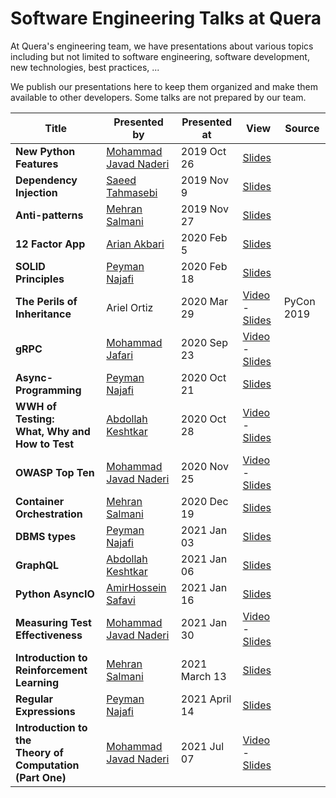 # Software Engineering Talks at Quera

At Quera's engineering team, we have presentations about various topics
including but not limited to software engineering, software development, new
technologies, best practices, ...

We publish our presentations here to keep them organized and make them
available to other developers. Some talks are not prepared by our team.

| Title | Presented by | Presented at | View | Source |
|-------|--------------|--------------|------|--------|
| **New Python Features**       | [Mohammad Javad Naderi](https://github.com/mjnaderi) | 2019 Oct 26 | [Slides](https://querateam.github.io/talks/presentations/New%20Python%20Features/) | |
| **Dependency Injection**      | [Saeed Tahmasebi](https://github.com/saeed617)       | 2019 Nov 9  | [Slides](https://querateam.github.io/talks/presentations/Dependency%20Injection/Dependency%20Injection.pdf) | |
| **Anti-patterns**             | [Mehran Salmani](https://github.com/mehransi)        | 2019 Nov 27 | [Slides](https://querateam.github.io/talks/presentations/Anti-patterns/anti-patterns.pdf) | |
| **12 Factor App**             | [Arian Akbari](https://github.com/arianakbari)       | 2020 Feb 5  | [Slides](https://querateam.github.io/talks/presentations/12%20Factor%20App/) | |
| **SOLID Principles**          | [Peyman Najafi](https://github.com/peynaj)           | 2020 Feb 18 | [Slides](https://querateam.github.io/talks/presentations/SOLID-principles)   | |
| **The Perils of Inheritance** | Ariel Ortiz                                          | 2020 Mar 29 | [Video](https://www.youtube.com/watch?v=YXiaWtc0cgE) - [Slides](https://docs.google.com/presentation/d/e/2PACX-1vRNv4rLHUdM03wPOfe8GuqZQWjrVKfaDtULV2K_qVa4oHkR4WPfjsYaQy22sCuZcoAO26WToGcI7HME/pub?start=false&loop=false&delayms=3000&slide=id.g567ca5727c_0_67)   | PyCon 2019 |
| **gRPC**                      | [Mohammad Jafari](https://linkedin.com/in/mjafari98) | 2020 Sep 23 | [Video](https://quera.ir/qbox/view/sBzkBRraFP/grpc.mp4) - [Slides](https://querateam.github.io/talks/presentations/gRPC/)   | |
| **Async-Programming**         | [Peyman Najafi](https://github.com/peynaj)           | 2020 Oct 21 | [Slides](https://querateam.github.io/talks/presentations/Async-Programming/)   | |
| **WWH of Testing:<br>What, Why and How to Test**         | [Abdollah Keshtkar](https://github.com/HamadTheIronside)           | 2020 Oct 28 | [Video](https://quera.ir/qbox/view/588alqgiHm/Test.mp4) - [Slides](https://docs.google.com/presentation/d/1tsw0WAwfFzGhypr8ZX0fNCbw2ixQbrvRpLxCfsbbJVM/edit?usp=sharing)   | |
| **OWASP Top Ten**             | [Mohammad Javad Naderi](https://github.com/mjnaderi) | 2020 Nov 25 | [Video](https://quera.ir/qbox/view/RU2C4ZPhWX/OWASP.mp4) - [Slides](https://querateam.github.io/talks/presentations/OWASP-Top-Ten/)   | |
| **Container Orchestration**   | [Mehran Salmani](https://github.com/mehransi)        | 2020 Dec 19 | [Slides](https://querateam.github.io/talks/presentations/Container%20Orchestration/Container%20Orchestration.pdf)   | |
| **DBMS types**                | [Peyman Najafi](https://github.com/peynaj)           | 2021 Jan 03 | [Slides](https://querateam.github.io/talks/presentations/DBMS/quera.L%26D.DBMSs.pdf)   | |
| **GraphQL**                   | [Abdollah Keshtkar](https://github.com/HamadTheIronside) | 2021 Jan 06 | [Slides](https://docs.google.com/presentation/d/15qQ3F9UvttgneID8KAdug_UnWFzWcaQm0zxYLmvUhDM/edit?usp=sharing)   | |
| **Python AsyncIO**            | [AmirHossein Safavi](https://github.com/AmirSbss) | 2021 Jan 16 | [Slides](https://docs.google.com/presentation/d/1NMLJHt-Fnbloxs2p6TzQDzbHoe3ytFALk5L_Wed-Dow/edit?usp=sharing)   | |
| **Measuring Test Effectiveness** | [Mohammad Javad Naderi](https://github.com/mjnaderi) | 2021 Jan 30 | [Video](https://quera.ir/qbox/view/lmKhTFjgjn/Measuring-Test-Effectiveness.webm) - [Slides](https://querateam.github.io/talks/presentations/Measuring-Test-Effectiveness/)   | |
| **Introduction to Reinforcement Learning** | [Mehran Salmani](https://github.com/mehransi)  | 2021 March 13 | [Slides](https://querateam.github.io/talks/presentations/Reinforcement%20learning/intro.pdf) | |
| **Regular Expressions**                | [Peyman Najafi](https://github.com/peynaj)           | 2021 April 14 | [Slides](https://querateam.github.io/talks/presentations/RegEx/Quera.L%26D.RegEx.pdf)   | |
| **Introduction to the<br>Theory of Computation<br>(Part One)** | [Mohammad Javad Naderi](https://github.com/mjnaderi) | 2021 Jul 07 | [Video](https://quera.ir/qbox/view/0hGpuhzMJY/TheoryOfComputation-Part1.mp4) - [Slides](https://querateam.github.io/talks/presentations/Theory-of-Computation-1/)   | |
